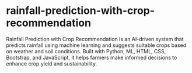 # rainfall-prediction-with-crop-recommendation
Rainfall Prediction with Crop Recommendation is an AI-driven system that predicts rainfall using machine learning and suggests suitable crops based on weather and soil conditions. Built with Python, ML, HTML, CSS, Bootstrap, and JavaScript, it helps farmers make informed decisions to enhance crop yield and sustainability.
